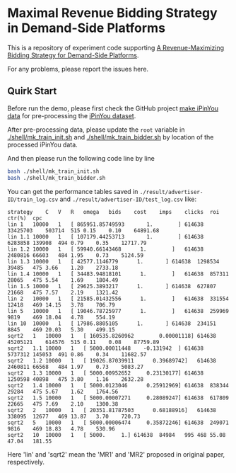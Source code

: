 # Maximal Revenue Bidding Strategy in Demand-Side Platforms
This is a repository of experiment code supporting [A Revenue-Maximizing Bidding Strategy for Demand-Side Platforms](https://ieeexplore.ieee.org/document/8725546).

For any problems, please report the issues here.

## Quirk Start
Before run the demo, please first check the GitHub project [make iPinYou data](https://github.com/wnzhang/make-ipinyou-data) for pre-processing the [iPinYou dataset](http://data.computational-advertising.org).

After pre-processing data, please update the `root` variable in [./shell/mk_train_init.sh](shell/mk_train_init.sh#L2) and [./shell/mk_train_bidder.sh](shell/mk_train_bidder.sh#L2)
by location of the processed iPinYou data.

And then please run the following code line by line
```bash
bash ./shell/mk_train_init.sh
bash ./shell/mk_train_bidder.sh
```

You can get the performance tables saved in `./result/advertiser-ID/train_log.csv` and `./result/advertiser-ID/test_log.csv` like:
```
strategy	C	V	R	omega	bids	cost	imps	clicks	roi	ctr(%)	cpc
lin	1	10000	1	[ 865951.85749593       1.        ]	614638	33425703	503714	515	0.15	0.10	64891.68
lin	1.1	10000	1	[ 107179.44253713       1.        ]	614638	6283858	139908	494	0.79	0.35	12717.79
lin	1.2	10000	1	[ 59940.66143468      1.        ]	614638	2480816	66603	484	1.95	0.73	5124.59
lin	1.3	10000	1	[ 42577.1146779      1.       ]	614638	1298534	39485	475	3.66	1.20	2733.18
lin	1.4	10000	1	[ 34483.94818101      1.        ]	614638	857311	28065	475	5.54	1.69	1804.49
lin	1.5	10000	1	[ 29625.3893217      1.       ]	614638	627807	21668	475	7.57	2.19	1321.42
lin	2	10000	1	[ 21585.01432556      1.        ]	614638	331554	12418	469	14.15	3.78	706.79
lin	5	10000	1	[ 19046.78725977      1.        ]	614638	259969	9819	469	18.04	4.78	554.19
lin	10	10000	1	[ 17986.8805105      1.       ]	614638	234151	8845	469	20.03	5.30	499.15
sqrt2	1	10000	1	[ 160535.8260962        0.00001118]	614638	45205121	614576	515	0.11	0.08	87759.89
sqrt2	1.1	10000	1	[ 5000.00011448    -0.131942  ]	614638	5737312	145053	491	0.86	0.34	11682.57
sqrt2	1.2	10000	1	[ 19026.87039911      0.39689742]	614638	2460811	66568	484	1.97	0.73	5083.27
sqrt2	1.3	10000	1	[ 5000.00952652     0.23130177]	614638	1250598	40898	475	3.80	1.16	2632.28
sqrt2	1.4	10000	1	[ 5000.0123046      0.25912969]	614638	838344	29284	475	5.67	1.62	1764.56
sqrt2	1.5	10000	1	[ 5000.00007271     0.28089247]	614638	617809	22665	475	7.69	2.10	1300.38
sqrt2	2	10000	1	[ 20351.81787503      0.68188916]	614638	338095	12677	469	13.87	3.70	720.73
sqrt2	5	10000	1	[ 5000.00006474     0.35872246]	614638	249071	9816	469	18.83	4.78	530.96
sqrt2	10	10000	1	[ 5000.     1.]	614638	84984	995	468	55.08	47.04	181.55
```

Here 'lin' and 'sqrt2' mean the 'MR1' and 'MR2' proposed in original paper, respectively.

